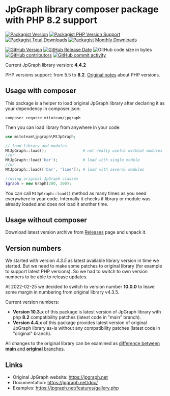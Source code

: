 # JpGraph library composer package with PHP 8.2 support 

[![Packagist Version](https://img.shields.io/packagist/v/mitoteam/jpgraph?include_prereleases&style=flat-square&logo=packagist)](https://packagist.org/packages/mitoteam/jpgraph)
[![Packagist PHP Version Support](https://img.shields.io/packagist/php-v/mitoteam/jpgraph?style=flat-square&logo=php)](https://github.com/mitoteam/jpgraph)
[![Packagist Total Downloads](https://img.shields.io/packagist/dt/mitoteam/jpgraph?style=flat-square)](https://packagist.org/packages/mitoteam/jpgraph/stats)
[![Packagist Monthly Downloads](https://img.shields.io/packagist/dm/mitoteam/jpgraph?style=flat-square)](https://packagist.org/packages/mitoteam/jpgraph/stats)

[![GitHub Version](https://img.shields.io/github/v/release/mitoteam/jpgraph?style=flat-square&logo=github)](https://github.com/mitoteam/jpgraph)
[![GitHub Release Date](https://img.shields.io/github/release-date/mitoteam/jpgraph?style=flat-square)](https://github.com/mitoteam/jpgraph/releases)
![GitHub code size in bytes](https://img.shields.io/github/languages/code-size/mitoteam/jpgraph?style=flat-square)
[![GitHub contributors](https://img.shields.io/github/contributors-anon/mitoteam/jpgraph?style=flat-square)](https://github.com/mitoteam/jpgraph/graphs/contributors)
[![GitHub commit activity](https://img.shields.io/github/commit-activity/y/mitoteam/jpgraph?style=flat-square)](https://github.com/mitoteam/jpgraph/commits)

Current JpGraph library version: **4.4.2**

PHP versions support: from 5.5 to **8.2**. [Original notes](https://jpgraph.net/download/manuals/chunkhtml/ch01s05.html) about PHP versions.


## Usage with composer

This package is a helper to load original JpGraph library after declaring it as your dependency in composer.json:

```
composer require mitoteam/jpgraph
```

Then you can load library from anywhere in your code:
```php
use mitoteam\jpgraph\MtJpGraph;

// load library and modules
MtJpGraph::load();                # not really useful without modules
//or
MtJpGraph::load('bar');           # load with single module
//or
MtJpGraph::load(['bar', 'line']); # load with several modules

//using original JpGraph classes
$graph = new Graph(200, 300);
```

You can call `MtJpGraph::load()` method as many times as you need everywhere in your code. Internally it checks if library or module was already loaded and does not load it another time.

## Usage without composer

Download latest version archive from [Releases](https://github.com/mitoteam/jpgraph/releases) page and unpack it.

## Version numbers

We started with version _4.3.5_ as latest available library version in time we started. But we need to make some patches to original library (for example to support latest PHP versions). So we had to switch to own version numbers to be able to release updates.

At 2022-02-25 we decided to switch to version number **10.0.0** to leave some margin in numbering from original library v4.3.5.

Current version numbers:

* **Version 10.3.x** of this package is latest version of JpGraph library with php **8.2** compatibility patches (latest code in "main" branch).
* **Version 4.4.x** of this package provides latest version of original JpGraph library as-is without any compatibility patches (latest code in "original" branch).

All changes to the original library can be examined as [difference between **main** and **original** branches](https://github.com/mitoteam/jpgraph/compare/original..main#files_bucket).

## Links

* Original JpGraph website: https://jpgraph.net
* Documentation: https://jpgraph.net/doc/
* Examples: https://jpgraph.net/features/gallery.php
